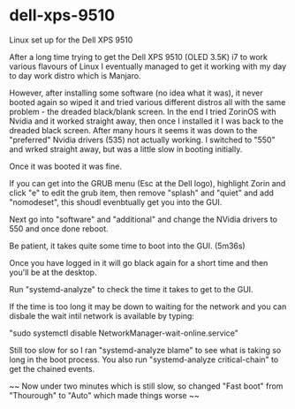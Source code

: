 # dell-xps-9510
Linux set up for the Dell XPS 9510

After a long time trying to get the Dell XPS 9510 (OLED 3.5K) i7 to work various flavours of Linux I eventually managed to get it working with my day to day work distro which is Manjaro.

However, after installing some software (no idea what it was), it never booted again so wiped it and tried various different distros all with the same problem - the dreaded black/blank screen.  In the end I tried ZorinOS with Nvidia and it worked straight away, then once I installed it I was back to the dreaded black screen.  After many hours it seems it was down to the "preferred" Nvidia drivers (535) not actually working.  I switched to "550" and wrked straight away, but was a little slow in booting initially.

Once it was booted it was fine.

If you can get into the GRUB menu (Esc at the Dell logo), highlight Zorin and click "e" to edit the grub item, then remove "splash" and "quiet" and add "nomodeset", this shoudl evenbtually get you into the GUI.

Next go into "software" and "additional" and change the NVidia drivers to 550 and once done reboot.

Be patient, it takes quite some time to boot into the GUI. (5m36s)

Once you have logged in it will go black again for a short time and then you'll be at the desktop.

Run "systemd-analyze" to check the time it takes to get to the GUI.

If the time is too long it may be down to waiting for the network and you can disbale the wait intil network is available by typing:

"sudo systemctl disable NetworkManager-wait-online.service"

Still too slow for so I ran "systemd-analyze blame" to see what is taking so long in the boot process.  You also run "systemd-analyze critical-chain" to get the chained events.

~~ Now under two minutes which is still slow, so changed "Fast boot" from "Thourough" to "Auto" which made things worse ~~
